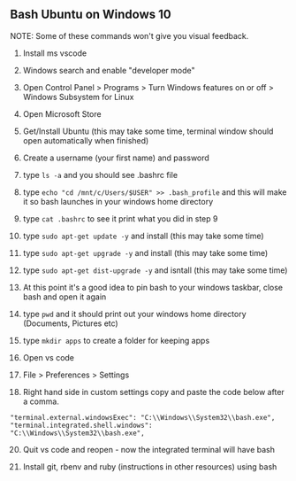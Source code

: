 ## Bash Ubuntu on Windows 10

NOTE: Some of these commands won't give you visual feedback.

1. Install ms vscode

2. Windows search and enable "developer mode"

3. Open Control Panel > Programs > Turn Windows features on or off > Windows Subsystem for Linux

4. Open Microsoft Store

5. Get/Install Ubuntu  (this may take some time, terminal window should open automatically when finished)

6. Create a username (your first name) and password 

7. type ```ls -a``` and you should see .bashrc file

9. type ```echo "cd /mnt/c/Users/$USER" >> .bash_profile``` and this will make it so bash launches in your windows home directory

10. type ```cat .bashrc``` to see it print what you did in step 9

11. type ```sudo apt-get update -y``` and install (this may take some time)

12. type ```sudo apt-get upgrade -y``` and install (this may take some time)

13. type ```sudo apt-get dist-upgrade -y``` and isntall (this may take some time)

14. At this point it's a good idea to pin bash to your windows taskbar, close bash and open it again

15. type ```pwd``` and it should print out your windows home directory (Documents, Pictures etc) 

16. type ```mkdir apps``` to create a folder for keeping apps

17. Open vs code

18. File > Preferences > Settings

19. Right hand side in custom settings copy and paste the code below after a comma.
```
"terminal.external.windowsExec": "C:\\Windows\\System32\\bash.exe",
"terminal.integrated.shell.windows": "C:\\Windows\\System32\\bash.exe",
```

20. Quit vs code and reopen - now the integrated terminal will have bash

21. Install git, rbenv and ruby (instructions in other resources) using bash